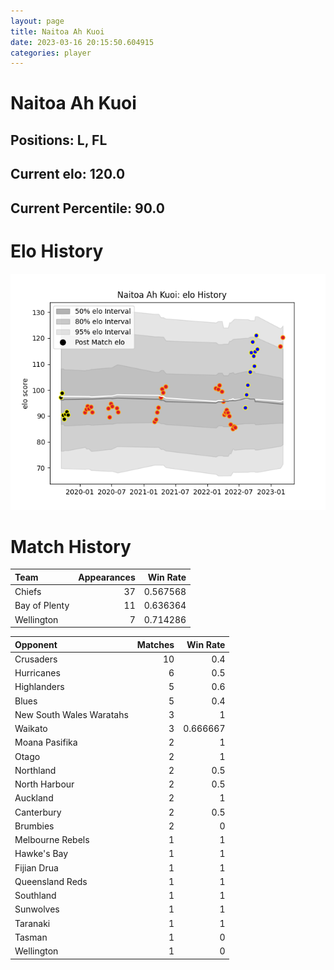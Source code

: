 ```yaml
---  
layout: page  
title: Naitoa Ah Kuoi  
date: 2023-03-16 20:15:50.604915  
categories: player  
---
```

# Naitoa Ah Kuoi

## Positions: L, FL

## Current elo: 120.0

## Current Percentile: 90.0

# Elo History


![elo history](history_NaitoaAhKuoi.png)
# Match History


| Team          |   Appearances |   Win Rate |
|:--------------|--------------:|-----------:|
| Chiefs        |            37 |   0.567568 |
| Bay of Plenty |            11 |   0.636364 |
| Wellington    |             7 |   0.714286 |

| Opponent                 |   Matches |   Win Rate |
|:-------------------------|----------:|-----------:|
| Crusaders                |        10 |   0.4      |
| Hurricanes               |         6 |   0.5      |
| Highlanders              |         5 |   0.6      |
| Blues                    |         5 |   0.4      |
| New South Wales Waratahs |         3 |   1        |
| Waikato                  |         3 |   0.666667 |
| Moana Pasifika           |         2 |   1        |
| Otago                    |         2 |   1        |
| Northland                |         2 |   0.5      |
| North Harbour            |         2 |   0.5      |
| Auckland                 |         2 |   1        |
| Canterbury               |         2 |   0.5      |
| Brumbies                 |         2 |   0        |
| Melbourne Rebels         |         1 |   1        |
| Hawke's Bay              |         1 |   1        |
| Fijian Drua              |         1 |   1        |
| Queensland Reds          |         1 |   1        |
| Southland                |         1 |   1        |
| Sunwolves                |         1 |   1        |
| Taranaki                 |         1 |   1        |
| Tasman                   |         1 |   0        |
| Wellington               |         1 |   0        |